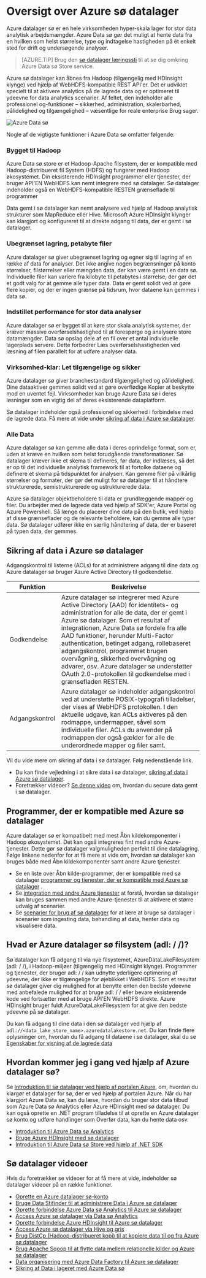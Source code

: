 <properties
   pageTitle="Oversigt over Azure datalager sø | Microsoft Azure"
   description="Forstå, hvad er Azure sø datalager, og den værdi, der giver over butikker andre data"
   services="data-lake-store"
   documentationCenter=""
   authors="nitinme"
   manager="jhubbard"
   editor="cgronlun"/>

<tags
   ms.service="data-lake-store"
   ms.devlang="na"
   ms.topic="get-started-article"
   ms.tgt_pltfrm="na"
   ms.workload="big-data"
   ms.date="10/28/2016"
   ms.author="nitinme"/>

# <a name="overview-of-azure-data-lake-store"></a>Oversigt over Azure sø datalager

Azure datalager sø er en hele virksomheden hyper-skala lager for stor data analytisk arbejdsmængder. Azure Data sø gør det muligt at hente data fra en hvilken som helst størrelse, type og indtagelse hastigheden på ét enkelt sted for drift og undersøgende analyser.

> [AZURE.TIP] Brug den [sø datalager læringssti](https://azure.microsoft.com/documentation/learning-paths/data-lake-store-self-guided-training/) til at se dig omkring Azure Data sø Store service.

Azure sø datalager kan åbnes fra Hadoop (tilgængelig med HDInsight klynge) ved hjælp af WebHDFS-kompatible REST API'er. Det er udviklet specielt til at aktivere analytics på de lagrede data og er optimeret til ydeevne for data analytics scenarier. Af feltet, den indeholder alle professionel og-funktioner – sikkerhed, administration, skalerbarhed, pålidelighed og tilgængelighed – væsentlige for reale enterprise Brug sager.


![Azure Data sø](./media/data-lake-store-overview/data-lake-store-concept.png)

Nogle af de vigtigste funktioner i Azure Data sø omfatter følgende:

### <a name="built-for-hadoop"></a>Bygget til Hadoop

Azure Data sø store er et Hadoop-Apache filsystem, der er kompatible med Hadoop-distribueret fil System (HDFS) og fungerer med Hadoop økosystemet.  Din eksisterende HDInsight programmer eller tjenester, der bruger API'EN WebHDFS kan nemt integrere med sø datalager. Sø datalager indeholder også en WebHDFS-kompatible RESTEN grænseflade til programmer

Data gemt i sø datalager kan nemt analysere ved hjælp af Hadoop analytisk strukturer som MapReduce eller Hive. Microsoft Azure HDInsight klynger kan klargjort og konfigureret til at direkte adgang til data, der er gemt i sø datalager.

### <a name="unlimited-storage-petabyte-files"></a>Ubegrænset lagring, petabyte filer

Azure datalager sø giver ubegrænset lagring og egner sig til lagring af en række af data for analyser. Det ikke angive nogen begrænsninger på konto størrelser, filstørrelser eller mængden data, der kan være gemt i en data sø. Individuelle filer kan variere fra kilobyte til petabytes i størrelse, der gør det et godt valg for at gemme alle typer data. Data er gemt solidt ved at gøre flere kopier, og der er ingen grænse på tidsrum, hvor dataene kan gemmes i data sø.

### <a name="performance-tuned-for-big-data-analytics"></a>Indstillet performance for stor data analyser

Azure datalager sø er bygget til at køre stor skala analytisk systemer, der kræver massive overførselshastighed til at forespørge og analysere store datamængder. Data sø opslag dele af en fil over et antal individuelle lagerplads servere. Dette forbedrer Læs overførselshastigheden ved læsning af filen parallelt for at udføre analyser data.


### <a name="enterprise-ready-highly-available-and-secure"></a>Virksomhed-klar: Let tilgængelige og sikker

Azure datalager sø giver branchestandard tilgængelighed og pålidelighed. Dine dataaktiver gemmes solidt ved at gøre overflødige Kopier at beskytte mod en uventet fejl. Virksomheder kan bruge Azure Data sø i deres løsninger som en vigtig del af deres eksisterende dataplatform.

Sø datalager indeholder også professionel og sikkerhed i forbindelse med de lagrede data. Få mere at vide under [sikring af data i Azure sø datalager](#DataLakeStoreSecurity).


### <a name="all-data"></a>Alle Data

Azure datalager sø kan gemme alle data i deres oprindelige format, som er, uden at kræve en hvilken som helst forudgående transformationer. Sø datalager kræver ikke et skema til defineres, før data, der indlæses, så det er op til det individuelle analytisk framework til at fortolke dataene og definere et skema på tidspunktet for analysen. Kan gemme filer på vilkårlig størrelser og formater, der gør det muligt for sø datalager til at håndtere strukturerede, semistrukturerede og ustrukturerede data.

Azure sø datalager objektbeholdere til data er grundlæggende mapper og filer. Du arbejder med de lagrede data ved hjælp af SDK'er, Azure Portal og Azure Powershell. Så længe du placerer dine data på den butik, ved hjælp af disse grænseflader og de relevante beholdere, kan du gemme alle typer data. Sø datalager udfører ikke en særlig håndtering af data, der er baseret på typen data, der gemmes.


## <a name="DataLakeStoreSecurity"></a>Sikring af data i Azure sø datalager

Adgangskontrol til listerne (ACLs) for at administrere adgang til dine data og Azure datalager sø bruger Azure Active Directory til godkendelse.

| Funktion                                 | Beskrivelse                              |
|-----------------------------------------|------------------------------------------|
| Godkendelse | Azure datalager sø integrerer med Azure Active Directory (AAD) for identitets- og administration for alle de data, der er gemt i Azure sø datalager. Som et resultat af integrationen, Azure Data sø fordele fra alle AAD funktioner, herunder Multi-Factor authentication, betinget adgang, rollebaseret adgangskontrol, programmet brugen overvågning, sikkerhed overvågning og advarer, osv. Azure datalager sø understøtter OAuth 2.0-protokollen til godkendelse med i grænsefladen RESTEN. |
| Adgangskontrol                          | Azure datalager sø indeholder adgangskontrol ved at understøtte POSIX-typografi tilladelser, der vises af WebHDFS protokollen. I den aktuelle udgave, kan ACLs aktiveres på den rodmappe, undermapper, såvel som individuelle filer. ACLs du anvender på rodmappen der også gælder for alle de underordnede mapper og filer samt.|

Vil du vide mere om sikring af data i sø datalager. Følg nedenstående link.

* Du kan finde vejledning i at sikre data i sø datalager, [sikring af data i Azure sø datalager](data-lake-store-secure-data.md).
* Foretrækker videoer? [Se denne video](https://mix.office.com/watch/1q2mgzh9nn5lx) om, hvordan du secure data gemt i sø datalager.

## <a name="applications-compatible-with-azure-data-lake-store"></a>Programmer, der er kompatible med Azure sø datalager

Azure datalager sø er kompatibelt med mest Åbn kildekomponenter i Hadoop økosystemet. Det kan også integreres fint med andre Azure-tjenester. Dette gør sø datalager valgmuligheden perfekt til dine datalagring. Følge linkene nedenfor for at få mere at vide om, hvordan sø datalager kan bruges både med Åbn kildekomponenter samt andre Azure tjenester.

* Se en liste over Åbn kilde-programmer, der er kompatible med sø datalager [programmer og tjenester, der er kompatible med Azure sø datalager](data-lake-store-compatible-oss-other-applications.md) .
* Se [integration med andre Azure tjenester](data-lake-store-integrate-with-other-services.md) at forstå, hvordan sø datalager kan bruges sammen med andre Azure-tjenester til at aktivere et større udvalg af scenarier.
* Se [scenarier for brug af sø datalager](data-lake-store-data-scenarios.md) for at lære at bruge sø datalager i scenarier som ingesting data, behandling af data, henter data og visualisere data.

## <a name="what-is-azure-data-lake-store-file-system-adl"></a>Hvad er Azure datalager sø filsystem (adl: / /)?

Sø datalager kan få adgang til via nye filsystemet, AzureDataLakeFilesystem (adl: / /), i Hadoop-miljøer (tilgængelig med HDInsight klynge). Programmer og tjenester, der bruger adl: / / kan udnytte yderligere optimering af ydeevne, der ikke er tilgængelige for øjeblikket i WebHDFS. Som et resultat sø datalager giver dig mulighed for at benytte enten den bedste ydeevne med anbefalede mulighed for at bruge adl: / / eller bevare eksisterende kode ved fortsætter med at bruge API'EN WebHDFS direkte. Azure HDInsight bruger fuldt AzureDataLakeFilesystem for at give den bedste ydeevne på sø datalager.

Du kan få adgang til dine data i den sø datalager ved hjælp af `adl://<data_lake_store_name>.azuredatalakestore.net`. Du kan finde flere oplysninger om, hvordan du få adgang til dataene i sø datalager, skal du se [Egenskaber for visning af de lagrede data](data-lake-store-get-started-portal.md#properties)

## <a name="how-do-i-start-using-azure-data-lake-store"></a>Hvordan kommer jeg i gang ved hjælp af Azure datalager sø?

Se [Introduktion til sø datalager ved hjælp af portalen Azure](data-lake-store-get-started-portal.md), om, hvordan du klargør et datalager for sø, der er ved hjælp af portalen Azure. Når du har klargjort Azure Data sø, kan du læse, hvordan du bruger stor data tilbud som Azure Data sø Analytics eller Azure HDInsight med sø datalager. Du kan også oprette en .NET program tilladelse til at oprette en Azure datalager sø konto og udføre handlinger som Overfør data, kan du hente data osv.

- [Introduktion til Azure Data sø Analytics](../data-lake-analytics/data-lake-analytics-get-started-portal.md)
- [Bruge Azure HDInsight med sø datalager](data-lake-store-hdinsight-hadoop-use-portal.md)
- [Introduktion til Azure Data sø Store ved hjælp af .NET SDK](data-lake-store-get-started-net-sdk.md)


## <a name="data-lake-store-videos"></a>Sø datalager videoer

Hvis du foretrækker se videoer for at få mere at vide, indeholder sø datalager videoer på en række funktioner.

* [Oprette en Azure datalager sø-konto](https://mix.office.com/watch/1k1cycy4l4gen)
* [Bruge Data Stifinder til at administrere Data i Azure sø datalager](https://mix.office.com/watch/icletrxrh6pc)
* [Oprette forbindelse Azure Data sø Analytics til Azure sø datalager](https://mix.office.com/watch/qwji0dc9rx9k)
* [Access Azure sø datalager via Data sø Analytics](https://mix.office.com/watch/1n0s45up381a8)
* [Oprette forbindelse Azure HDInsight til Azure sø datalager](https://mix.office.com/watch/l93xri2yhtp2)
* [Access Azure sø datalager via Hive og gris](https://mix.office.com/watch/1n9g5w0fiqv1q)
* [Brug DistCp (Hadoop-distribueret kopi) til at kopiere data til og fra Azure sø datalager](https://mix.office.com/watch/1liuojvdx6sie)
* [Brug Apache Sqoop til at flytte data mellem relationelle kilder og Azure sø datalager](https://mix.office.com/watch/1butcdjxmu114)
* [Data organisering med Azure Data Factory til Azure sø datalager](https://mix.office.com/watch/1oa7le7t2u4ka)
* [Sikring af Data i lageret med Azure Data sø](https://mix.office.com/watch/1q2mgzh9nn5lx)



